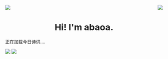 <html>
  <head><meta charset="UTF-8">
<script src="https://sdk.jinrishici.com/v2/browser/jinrishici.js" charset="utf-8"></script>
</head>
<p>
  <a href="https://count.getloli.com/"><img src="https://count.getloli.com/get/@:abaoa"></a>
  <img src="https://weather-icon.journeyad.repl.co/@shenzhen?v=1" align="right">
</p>

<h1 align="center">Hi! I'm abaoa.</h1>

<span id="jinrishici-sentence">正在加载今日诗词....</span>


![](https://raw.githubusercontent.com/abaoa/github-stats-transparent/output/generated/overview.svg)
![](https://raw.githubusercontent.com/abaoa/github-stats-transparent/output/generated/languages.svg)
  
  </html>
